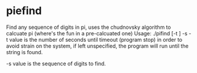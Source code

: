 # piefind
Find any sequence of digits in pi, uses the chudnovsky algorithm to calcuate pi (where's the fun in a pre-calcuated one)
Usage: ./pifind [-t <int>] -s <int>
-t value is the number of seconds until timeout (program stop) in order to avoid strain on the system, if left unspecified,
the program will run until the string is found.

-s value is the sequence of digits to find.
